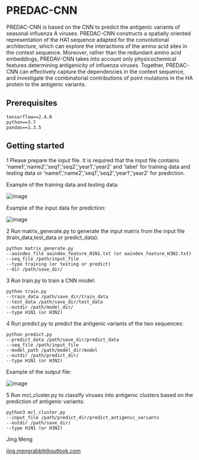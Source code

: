 # PREDAC-CNN

PREDAC-CNN is based on the CNN to predict the antigenic variants of seasonal influenza A viruses. PREDAC-CNN constructs a spatially oriented representation of the HA1 sequence adapted for the convolutional architecture, which can explore the interactions of the amino acid sites in the context sequence. Moreover, rather than the redundant amino acid embeddings, PREDAV-CNN takes into account only physicochemical features determining antigenicity of influenza viruses. Together, PREDAC-CNN can effectively capture the dependencies in the context sequence, and investigate the combinatorial contributions of point mutations in the HA protein to the antigenic variants.

## Prerequisites

    tensorflow==2.4.0
    python==3.7
    pandas==1.3.5


## Getting started
1 Please prepare the input file. It is required that the input file contains 'name1','name2','seq1','seq2','year1','year2' and 'label' for training data and testing data or 'name1','name2','seq1','seq2','year1','year2' for prediction.<br>

Example of the training data and testing data:



![image](https://github.com/jingmeng-bioinformatics/PREDAC-CNN/assets/35085665/ce68d776-0876-4ad0-8866-2d50954b941c)



Example of the input data for prediction:



![image](https://github.com/jingmeng-bioinformatics/PREDAC-CNN/assets/35085665/42abde09-d86e-4cb9-8840-592327329e33)




2 Run matrix_generate.py to generate the input matrix from the input file (train_data,test_data or predict_data):

    python matrix_generate.py
    --aaindex_file aaindex_feature_H1N1.txt (or aaindex_feature_H3N2.txt)
    --seq_file /path/input_file
    --type training (or testing or predict)
    --dir /path/save_dir/


3 Run train.py to train a CNN model:

    python train.py
    --train_data /path/save_dir/train_data
    --test_data /path/save_dir/test_data
    --outdir /path/model_dir/
    --type H1N1 (or H3N2)

4 Run predict.py to predict the antigenic variants of the two sequences:

    python predict.py
    --predict_data /path/save_dir/predict_data
    --seq_file /path/input_file
    --model_path /path/model_dir/model
    --outdir /path/predict_dir/
    --type H1N1 (or H3N2)

Example of the output file:

![image](https://github.com/jingmeng-bioinformatics/PREDAC-CNN/assets/35085665/29ecd1b6-3c93-492e-8503-cd357c8706b8)

5 Run mcl_cluster.py to classify viruses into antigenic clusters based on the prediction of antigenic variants:

    python3 mcl_cluster.py
    --input_file /path/predict_dir/predict_antigenic_variants
    --outdir /path/save_dir/
    --type H1N1 (or H3N2)




Jing Meng<br>

jing.mengrabbit@outlook.com<br>
